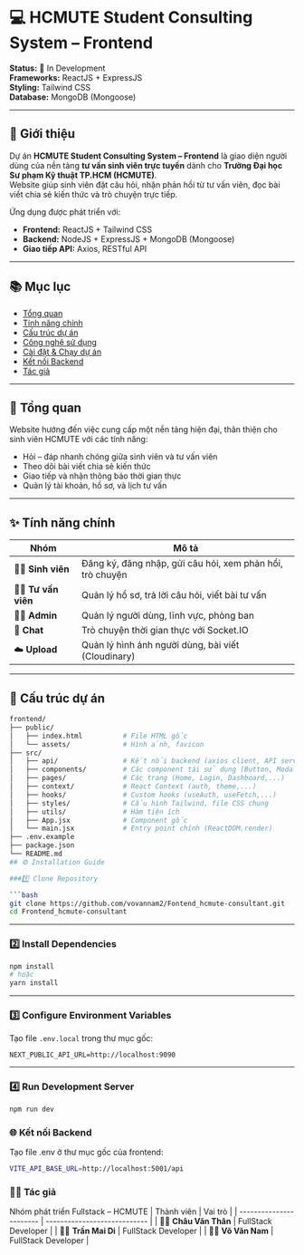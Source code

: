 # 💻 HCMUTE Student Consulting System – Frontend

**Status:** 🚀 In Development  
**Frameworks:** ReactJS + ExpressJS  
**Styling:** Tailwind CSS  
**Database:** MongoDB (Mongoose)

---

## 🏫 Giới thiệu

Dự án **HCMUTE Student Consulting System – Frontend** là giao diện người dùng của nền tảng **tư vấn sinh viên trực tuyến** dành cho **Trường Đại học Sư phạm Kỹ thuật TP.HCM (HCMUTE)**.  
Website giúp sinh viên đặt câu hỏi, nhận phản hồi từ tư vấn viên, đọc bài viết chia sẻ kiến thức và trò chuyện trực tiếp.

Ứng dụng được phát triển với:
- **Frontend:** ReactJS + Tailwind CSS  
- **Backend:** NodeJS + ExpressJS + MongoDB (Mongoose)  
- **Giao tiếp API:** Axios, RESTful API

---

## 📚 Mục lục
- [Tổng quan](#-tổng-quan)
- [Tính năng chính](#-tính-năng-chính)
- [Cấu trúc dự án](#-cấu-trúc-dự-án)
- [Công nghệ sử dụng](#-công-nghệ-sử-dụng)
- [Cài đặt & Chạy dự án](#️-cài-đặt--chạy-dự-án)
- [Kết nối Backend](#-kết-nối-backend)
- [Tác giả](#-tác-giả)

---

## 📌 Tổng quan

Website hướng đến việc cung cấp một nền tảng hiện đại, thân thiện cho sinh viên HCMUTE với các tính năng:
- Hỏi – đáp nhanh chóng giữa sinh viên và tư vấn viên  
- Theo dõi bài viết chia sẻ kiến thức  
- Giao tiếp và nhận thông báo thời gian thực  
- Quản lý tài khoản, hồ sơ, và lịch tư vấn  

---

## ✨ Tính năng chính

| Nhóm | Mô tả |
|------|-------|
| 👨‍🎓 **Sinh viên** | Đăng ký, đăng nhập, gửi câu hỏi, xem phản hồi, trò chuyện |
| 👩‍🏫 **Tư vấn viên** | Quản lý hồ sơ, trả lời câu hỏi, viết bài tư vấn |
| 🧑‍💼 **Admin** | Quản lý người dùng, lĩnh vực, phòng ban |
| 💬 **Chat** | Trò chuyện thời gian thực với Socket.IO |
| ☁️ **Upload** | Quản lý hình ảnh người dùng, bài viết (Cloudinary) |

---

## 🧱 Cấu trúc dự án

```bash
frontend/
├── public/
│   ├── index.html          # File HTML gốc
│   └── assets/             # Hình ảnh, favicon
├── src/
│   ├── api/                # Kết nối backend (axios client, API service)
│   ├── components/         # Các component tái sử dụng (Button, Modal, Navbar,...)
│   ├── pages/              # Các trang (Home, Login, Dashboard,...)
│   ├── context/            # React Context (auth, theme,...)
│   ├── hooks/              # Custom hooks (useAuth, useFetch,...)
│   ├── styles/             # Cấu hình Tailwind, file CSS chung
│   ├── utils/              # Hàm tiện ích
│   ├── App.jsx             # Component gốc
│   └── main.jsx            # Entry point chính (ReactDOM.render)
├── .env.example
├── package.json
└── README.md
## ⚙️ Installation Guide

###1️⃣ Clone Repository

```bash
git clone https://github.com/vovannam2/Fontend_hcmute-consultant.git
cd Frontend_hcmute-consultant
```

---

### 2️⃣ Install Dependencies

```bash
npm install
# hoặc
yarn install
```

---

### 3️⃣ Configure Environment Variables

Tạo file `.env.local` trong thư mục gốc:

```env
NEXT_PUBLIC_API_URL=http://localhost:9090
```

---

### 4️⃣ Run Development Server

```bash
npm run dev
```
### 🌐 Kết nối Backend
Tạo file .env ở thư mục gốc của frontend:
```bash
VITE_API_BASE_URL=http://localhost:5001/api
```
### 👨‍💻 Tác giả
Nhóm phát triển Fullstack – HCMUTE
| Thành viên              | Vai trò                      |
| ----------------------- | ---------------------------- |
| 🧑‍💻 **Châu Văn Thân** | FullStack Developer |
| 👩‍💻 **Trần Mai Di**   | FullStack Developer   |
| 👨‍💻 **Võ Văn Nam**    | FullStack Developer            |
